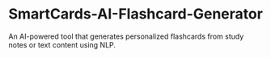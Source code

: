 # SmartCards-AI-Flashcard-Generator
An AI-powered tool that generates personalized flashcards from study notes or text content using NLP.
